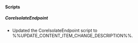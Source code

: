 
#### Scripts

##### CoreIsolateEndpoint

- Updated the CoreIsolateEndpoint script to %%UPDATE_CONTENT_ITEM_CHANGE_DESCRIPTION%%.
